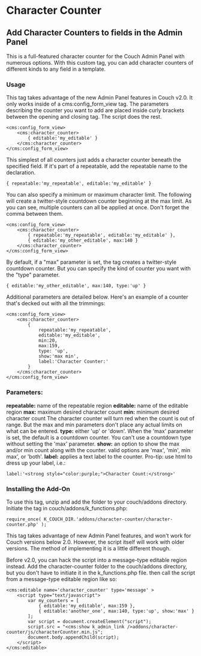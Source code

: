 # Character Counter
## Add Character Counters to fields in the Admin Panel

This is a full-featured character counter for the Couch Admin Panel with numerous options. With this custom tag, you can add character counters of different kinds to any field in a template. 

### Usage

This tag takes advantage of the new Admin Panel features in Couch v2.0. It only works inside of a cms:config_form_view tag. The parameters describing the counter you want to add are placed inside curly brackets between the opening and closing tag. The script does the rest.

    <cms:config_form_view>
        <cms:character_counter>
            { editable:'my_editable' }        
        </cms:character_counter>
    </cms:config_form_view>
    
This simplest of all counters just adds a character counter beneath the specified field. If it's part of a repeatable, add the repeatable name to the declaration.

    { repeatable:'my_repeatable', editable:'my_editable' }        

You can also specify a minimum or maximum character limit. The following will create a twitter-style countdown counter beginning at the max limit. As you can see, multiple counters can all be applied at once. Don't forget the comma between them. 

    <cms:config_form_view>
        <cms:character_counter>
            { repeatable:'my_repeatable', editable:'my_editable' },        
            { editable:'my_other_editable', max:140 }        
        </cms:character_counter>
    </cms:config_form_view>

By default, if a "max" parameter is set, the tag creates a twitter-style countdown counter. But you can specify the kind of counter you want with the "type" parameter.

    { editable:'my_other_editable', max:140, type:'up' }

Additional parameters are detailed below. Here's an example of a counter that's decked out with all the trimmings:

    <cms:config_form_view>
        <cms:character_counter>
        	{
            	repeatable:'my_repeatable',
            	editable:'my_editable',
            	min:20,
            	max:159,
            	type: 'up',
            	show:'max min',
            	label:'Character Counter:'
        	}        
        </cms:character_counter>
    </cms:config_form_view>
    
### Parameters:
**repeatable:** name of the repeatable region
**editable:** name of the editable region
**max:** maximum desired character count
**min:** minimum desired character count
The character counter will turn red when the count is out of range. But the max and min parameters don't place any actual limits on what can be entered.
**type:** either 'up' or 'down'. When the 'max' parameter is set, the default is a countdown counter. You can't use a countdown type without setting the 'max' parameter.
**show:** an option to show the max and/or min count along with the counter. valid options are 'max', 'min', min max', or 'both'.
**label:** applies a text label to the counter. Pro-tip: use html to dress up your label, i.e.: 

    label:'<strong style="color:purple;">Character Count:</strong>'

### Installing the Add-On

To use this tag, unzip and add the folder to your couch/addons directory. Initiate the tag in couch/addons/k_functions.php:

    require_once( K_COUCH_DIR.'addons/character-counter/character-counter.php' );

This tag takes advantage of new Admin Panel features, and won't work for Couch versions below 2.0. However, the script itself will work with older versions. The method of implementing it is a little different though.

Before v2.0, you can hack the script into a message-type editable region instead. Add the character-counter folder to the couch/addons directory, but you don't have to initiate it in the k_functions.php file. then call the script from a message-type editable region like so:

    <cms:editable name='character_counter' type='message' >
    	<script type="text/javascript">
        	var my_counters = [
            	{ editable:'my_editable', max:159 },
            	{ editable:'another_one', max:140, type:'up', show:'max' }
        	];
        	var script = document.createElement("script");
        	script.src = "<cms:show k_admin_link />addons/character-counter/js/characterCounter.min.js";
        	document.body.appendChild(script);
    	</script>
    </cms:editable>


